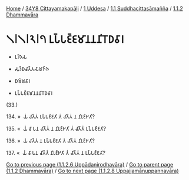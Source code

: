 
[Home](/) / [34Y8 Cittayamakapāḷi](../../../../34Y8.md) / [1 Uddesa](../../../1.md) / [1.1 Suddhacittasāmañña](../../1.1.md) / [1.1.2 Dhammavāra](../1.1.2.md)

# 𑁧𑁇𑁧𑁇𑁨𑁇𑁭 𑀉𑀧𑁆𑀧𑀚𑁆𑀚𑀫𑀸𑀦𑀦𑀦𑀺𑀭𑁄𑀥𑀯𑀸𑀭

* 𑀉𑀤𑁆𑀤𑁂𑀲

* 𑀲𑀼𑀤𑁆𑀥𑀘𑀺𑀢𑁆𑀢𑀲𑀸𑀫𑀜𑁆𑀜

* 𑀥𑀫𑁆𑀫𑀯𑀸𑀭

* 𑀉𑀧𑁆𑀧𑀚𑁆𑀚𑀫𑀸𑀦𑀦𑀦𑀺𑀭𑁄𑀥𑀯𑀸𑀭

(33.)

134\. »  𑀬𑀁 𑀘𑀺𑀢𑁆𑀢𑀁 𑀉𑀧𑁆𑀧𑀚𑁆𑀚𑀢𑀺 𑀢𑀁 𑀘𑀺𑀢𑁆𑀢𑀁 𑀦 𑀦𑀺𑀭𑀼𑀚𑁆𑀛𑀢𑀺?

135\. «  𑀬𑀁 𑀯𑀸 𑀧𑀦 𑀘𑀺𑀢𑁆𑀢𑀁 𑀦 𑀦𑀺𑀭𑀼𑀚𑁆𑀛𑀢𑀺 𑀢𑀁 𑀘𑀺𑀢𑁆𑀢𑀁 𑀉𑀧𑁆𑀧𑀚𑁆𑀚𑀢𑀺?

136\. »  𑀬𑀁 𑀘𑀺𑀢𑁆𑀢𑀁 𑀦 𑀉𑀧𑁆𑀧𑀚𑁆𑀚𑀢𑀺 𑀢𑀁 𑀘𑀺𑀢𑁆𑀢𑀁 𑀦𑀺𑀭𑀼𑀚𑁆𑀛𑀢𑀺?

137\. «  𑀬𑀁 𑀯𑀸 𑀧𑀦 𑀘𑀺𑀢𑁆𑀢𑀁 𑀦𑀺𑀭𑀼𑀚𑁆𑀛𑀢𑀺 𑀢𑀁 𑀘𑀺𑀢𑁆𑀢𑀁 𑀦 𑀉𑀧𑁆𑀧𑀚𑁆𑀚𑀢𑀺?

[Go to previous page (1.1.2.6 Uppādanirodhavāra)](1.1.2.6.md) / [Go to parent page (1.1.2 Dhammavāra)](../1.1.2.md) / [Go to next page (1.1.2.8 Uppajjamānuppannavāra)](1.1.2.8.md)


